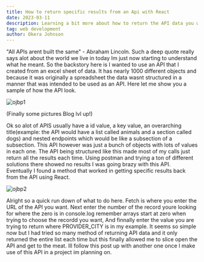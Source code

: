 ```yaml
---
title: How to return specific results from an Api with React
date: 2023-03-11
description: Learning a bit more about how to return the API data you want.
tag: web development
author: Okera Johnson
---
```


"All APIs arent built the same" - Abraham Lincoln. Such a deep quote really says alot about the world we live in today Im just now starting to understand what he meant. So the backstory here is I wanted to use an API that I created from an excel sheet of data. It has nearly 1000 different objects and because it was originally a spreadsheet the data wasnt structured in a manner that was intended to be used as an API. Here let me show you a sample of how the API look.

<img src="https://i.ibb.co/MNxFBPX/ojbp1.png" alt="ojbp1" border="0">

(Finally some pictures Blog lvl up!)

Ok so alot of APIS usually have a id value, a key value, an overarching title(example: the API would have a list called animals and a section called dogs) and nested endpoints which would be like a subsection of a subsection. This API however was just a bunch of objects with lots of values in each one. The API being structured like this made most of my calls just return all the results each time. Using postman and trying a ton of different solutions there showed no results I was going brazy with this API. Eventually I found a method that worked in getting specific results back from the API using React.

<img src="https://i.ibb.co/WcftGRb/ojbp2.png" alt="ojbp2" border="0">

Alright so a quick run down of what to do here. Fetch is where you enter the URL of the API you want. Next enter the number of the record youre looking for where the zero is in console.log remember arrays start at zero when trying to choose the recordd you want, And finnally enter the value you are trying to return where PROVIDER_CITY is in my example. It seems so simple now but I had tried so many method of returning API data and it only returned the entire list each time but this finally allowed me to slice open the API and get to the meat. Ill follow this post up with another one once I make use of this API in a project im planning on.
